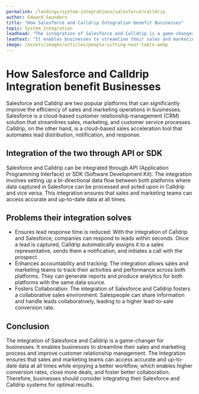 ```yaml
---
permalink: /landings/system-integrations/salesforce/calldrip
author: Edward Saunders
title: "How Salesforce and Calldrip Integration benefit Businesses"
topic: System Integration
leadhead: "The integration of Salesforce and Calldrip is a game-changer for businesses"
leadtext: "It enables businesses to streamline their sales and marketing process and improve customer relationship management. The Integration ensures that sales and marketing teams can access accurate and up-to-date data at all times while enjoying a better workflow, which enables higher conversion rates, close more deals, and foster better collaboration. Therefore, businesses should consider integrating their Salesforce and Calldrip systems for optimal results."
image: /assets/images/articles/people-sitting-near-table.webp
---
```

<div class="arttext">   <h1>How Salesforce and Calldrip Integration benefit Businesses</h1>
   
   <p>Salesforce and Calldrip are two popular platforms that can significantly improve the efficiency of sales and marketing operations in businesses. Salesforce is a cloud-based customer relationship management (CRM) solution that streamlines sales, marketing, and customer service processes. Calldrip, on the other hand, is a cloud-based sales acceleration tool that automates lead distribution, notification, and response.</p>

   <h2>Integration of the two through API or SDK</h2>   
   <p>Salesforce and Calldrip can be integrated through API (Application Programming Interface) or SDK (Software Development Kit). The integration involves setting up a bi-directional data flow between both platforms where data captured in Salesforce can be processed and acted upon in Calldrip and vice versa. This integration ensures that sales and marketing teams can access accurate and up-to-date data at all times.</p>

   <h2>Problems their integration solves</h2>
   <ul>
      <li>Ensures lead response time is reduced: With the integration of Calldrip and Salesforce, companies can respond to leads within seconds. Once a lead is captured, Calldrip automatically assigns it to a sales representative, sends them a notification, and initiates a call with the prospect.</li>
      <li>Enhances accountability and tracking: The integration allows sales and marketing teams to track their activities and performance across both platforms. They can generate reports and produce analytics for both platforms with the same data source.</li>
      <li>Fosters Collaboration: The integration of Salesforce and Calldrip fosters a collaborative sales environment. Salespeople can share information and handle leads collaboratively, leading to a higher lead-to-sale conversion rate.</li>
   </ul> 

   <h2>Conclusion</h2>
   <p>The integration of Salesforce and Calldrip is a game-changer for businesses. It enables businesses to streamline their sales and marketing process and improve customer relationship management. The Integration ensures that sales and marketing teams can access accurate and up-to-date data at all times while enjoying a better workflow, which enables higher conversion rates, close more deals, and foster better collaboration. Therefore, businesses should consider integrating their Salesforce and Calldrip systems for optimal results.</p>
</div>
